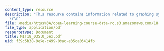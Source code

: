```yaml
---
content_type: resource
description: "This resource contains information related to graphing systems. \r\n\
  \r\n"
file: /media/https%3A/open-learning-course-data-rc.s3.amazonaws.com/18-03-differential-equations-spring-2010/f59c5b389e5ec49909ace35ca03414fb_MIT18_03S10_5ex.pdf
file_type: application/pdf
resourcetype: Document
title: MIT18_03S10_5ex.pdf
uid: f59c5b38-9e5e-c499-09ac-e35ca03414fb
---
```

